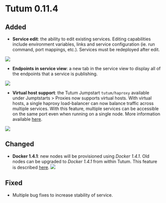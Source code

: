 # Tutum 0.11.4

## Added 
- **Service edit**: the ability to edit existing services. Editing capabilities include environment variables, links and service configuration (ie. run command, port mappings, etc.). Services must be redeployed after edit. 

![](http://s.tutum.co.s3.amazonaws.com/support/images/edit-service.png)


- **Endpoints in service view**: a new tab in the service view to display all of the endpoints that a service is publishing.

![](http://s.tutum.co.s3.amazonaws.com/support/images/endpoints-feature.png)

- **Virtual host support**: the Tutum Jumpstart `tutum/haproxy` available under Jumptstarts > Proxies now supports virtual hosts. With virtual hosts, a single haproxy load-balancer can now balance traffic across multiple services. With this feature, multiple services can be accessible on the same port even when running on a single node. More information available [here](http://github.com/tutumcloud/tutum-docker-clusterproxy).

![](http://s.tutum.co.s3.amazonaws.com/support/images/haproxy_virtual_hosts.png)



## Changed
- **Docker 1.4.1**: new nodes will be provisioned using *Docker 1.4.1*. Old nodes can be upgraded to *Docker 1.4.1* from within Tutum. This feature is described [here](https://support.tutum.co/support/solutions/articles/5000515535-docker-upgrade). ![](http://s.tutum.co.s3.amazonaws.com/support/images/docker_1_4_1.png)


## Fixed

- Multiple bug fixes to increase stability of service. 